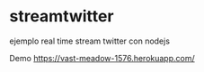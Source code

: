 # streamtwitter
ejemplo real time stream twitter con nodejs


Demo  https://vast-meadow-1576.herokuapp.com/
